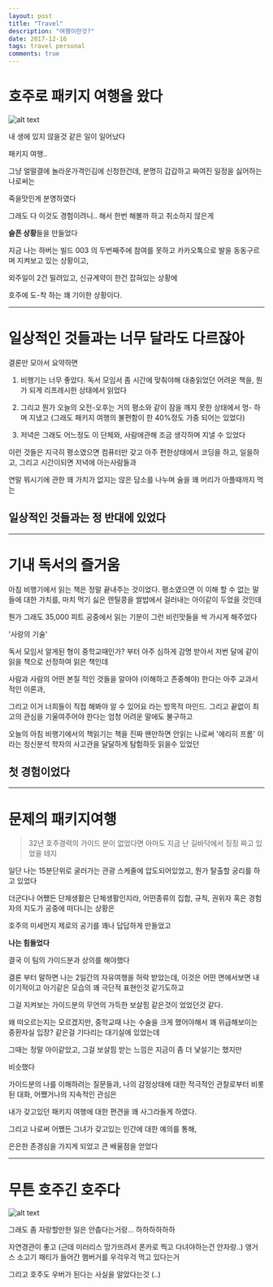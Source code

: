 ```yaml
---
layout: post
title: "Travel"
description: "여행이란것?"
date: 2017-12-16
tags: travel personal
comments: true
---
```



# 호주로 패키지 여행을 왔다

![alt text](/assets/images/TheqDhnX.jpg "yellow")

내 생에 있지 않을것 같은 일이 일어났다

패키지 여행..

그냥 얼떨결에 놀라운가격인김에 신청한건데, 분명히 갑갑하고 짜여진 일정을 싫어하는 나로써는

죽을맛인게 분명하였다

그래도 다 이것도 경험이려니.. 해서 한번 해볼까 하고 취소하지 않은게

**슬픈 상황**들을 만들었다

지금 나는 하버는 빌드 003 의 두번째주에 참여를 못하고 카카오톡으로 발을 동동구르며 지켜보고 있는 상황이고,

외주일이 2건 밀려있고, 신규계약이 한건 잡혀있는 상황에

호주에 도-착 하는 꽤 기이한 상황이다.

---



# 일상적인 것들과는 너무 달라도 다르잖아



결론만 모아서 요약하면

1. 비행기는 너무 좋았다. 독서 모임서 좀 시간에 맞춰야해 대충읽었던 어려운 책을, 뭔가 되게 리프레시한 상태에서 읽었다
1. 그리고 뭔가 오늘의 오전-오후는 거의 평소와 같이 잠을 깨지 못한 상태에서 멍- 하며 지냈고 (그래도 패키지 여행의 불편함이 한 40%정도 가중 되어는 있었다)

1. 저녁은 그래도 어느정도 이 단체와, 사람에관해 조금 생각하며 지낼 수 있었다



이런 것들은 지극히 평소였으면 컴퓨터만 갖고 아주 편한상태에서 코딩을 하고, 일을하고, 그리고 시간이되면 저녁에 아는사람들과 

연말 뭐시기에 관한 꽤 가치가 없지는 않은 담소를 나누며 술을 꽤 머리가 아플때까지 먹는 


## **일상적인 것들과는 정 반대에 있었다**

---



# 기내 독서의 즐거움

아침 비행기에서 읽는 책은 정말 끝내주는 것이었다. 평소였으면 이 이해 할 수 없는 말들에 대한 가치를,
마치 먹기 싫은 렌틸콩을 쌀밥에서 걸러내는 아이같이 두었을 것인데

뭔가 그래도 35,000 피트 공중에서 읽는 기분이 그런 비린맛들을 싹 가시게 해주었다


'사랑의 기술'

독서 모임서 알게된 형이 중학교때인가? 부터 아주 심하게 감명 받아서 저번 달에 같이 읽을 책으로 선정하여 읽은 책인데

사람과 사람의 어떤 본질 적인 것들을 알아야 (이해하고 존중해야) 한다는 아주 교과서적인 이론과,

그리고 이거 너희들이 직접 해봐야 알 수 있어요
라는 방목적 마인드. 그리고 끝없이 최고의 관심을 기울여주어야 한다는 엄청 어려운 말에도 불구하고 

오늘의 아침 비행기에서의 책읽기는 책을 진짜 왠만하면 안읽는 나로써 '에리히 프롬' 이라는 정신분석 학자의 사고관을 달달하게 탐험하듯 읽을수 있었던 
## **첫 경험이었다**


---

# 문제의 패키지여행


> 32년 호주경력의 가이드 분이 없었다면 아마도 지금 난 길바닥에서 징징 짜고 있었을 테지

일단 나는 15분단위로 굴러가는 관광 스케줄에 압도되어있었고, 뭔가 탈출할 궁리를 하고 있었다

더군다나 어쨌든 단체생활은 단체생활인지라, 어떤종류의 집합, 규칙, 권위자 혹은 경험자의 지도가 공중에 떠다니는 상황은

호주의 미세먼지 제로의 공기를 꽤나 답답하게 만들었고

**나는 힘들었다**



결국 이 팀의 가이드분과 상의를 해야했다

결론 부터 말하면 나는 2일간의 자유여행을 허락 받았는데, 이것은 어떤 면에서보면 내 이기적이고 아기같은 모습의 꽤 극단적 표현인것 같기도하고

그걸 지켜보는 가이드분의 무언의 가득한 보살핌 같은것이 었었던것 같다.


왜 떠오르는지는 모르겠지만, 중학교때 나는 수술을 크게 했어야해서 꽤 위급해보이는 중환자실 입장? 같은걸 기다리는 대기실에 있었는데

그때는 정말 아이같았고, 그걸 보살핌 받는 느낌은 지금이 좀 더 낯설기는 했지만

비슷했다


가이드분의 나를 이해하려는 질문들과, 나의 감정상태에 대한 적극적인 관찰로부터 비롯된 대화, 어쨌거나의 지속적인 관심은

내가 갖고있던 패키지 여행에 대한 편견을 꽤 사그라들게 하였다.

그리고 나로써 어쨌든 그녀가 갖고있는 인간에 대한 예의를 통해,

은은한 존경심을 가지게 되었고 큰 배울점을 얻었다 

---

# 무튼 호주긴 호주다


![alt text](/assets/images/DSC07754.JPG "DSC07754")


그래도 좀 자랑할만한 일은 안춥다는거랑... 하하하하하하


자연경관이 좋고 (근데 미러리스 망가뜨려서 폰카로 찍고 다녀야하는건 안자랑..) 앵거스 소고기 패티가 들어간 햄버거를 우걱우걱 먹고 있다는거


그리고 호주도 우버가 된다는 사실을 알았다는것 (..)











